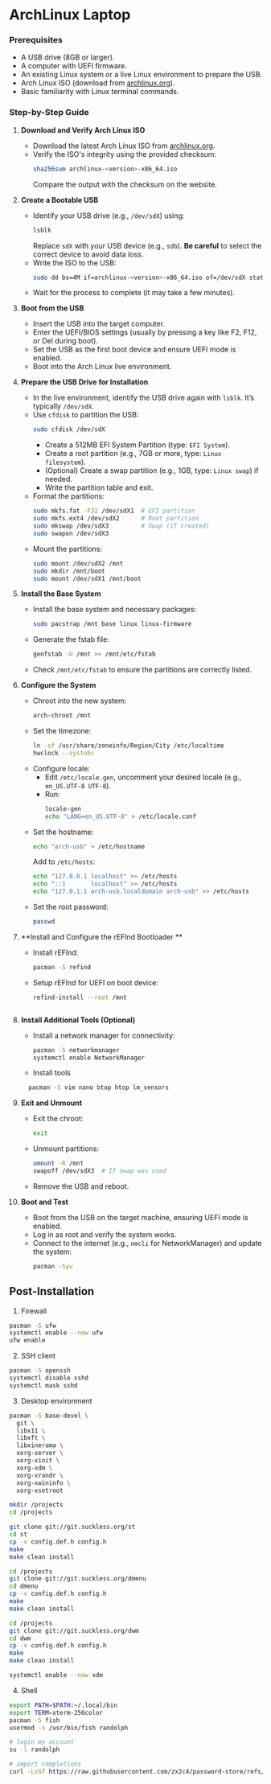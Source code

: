 # ArchLinux Laptop

### Prerequisites
- A USB drive (8GB or larger).
- A computer with UEFI firmware.
- An existing Linux system or a live Linux environment to prepare the USB.
- Arch Linux ISO (download from [archlinux.org](https://archlinux.org/download/)).
- Basic familiarity with Linux terminal commands.

### Step-by-Step Guide

1. **Download and Verify Arch Linux ISO**
   - Download the latest Arch Linux ISO from [archlinux.org](https://archlinux.org/download/).
   - Verify the ISO's integrity using the provided checksum:
     ```bash
     sha256sum archlinux-<version>-x86_64.iso
     ```
     Compare the output with the checksum on the website.

2. **Create a Bootable USB**
   - Identify your USB drive (e.g., `/dev/sdX`) using:
     ```bash
     lsblk
     ```
     Replace `sdX` with your USB device (e.g., `sdb`). **Be careful** to select the correct device to avoid data loss.
   - Write the ISO to the USB:
     ```bash
     sudo dd bs=4M if=archlinux-<version>-x86_64.iso of=/dev/sdX status=progress oflag=sync
     ```
   - Wait for the process to complete (it may take a few minutes).

3. **Boot from the USB**
   - Insert the USB into the target computer.
   - Enter the UEFI/BIOS settings (usually by pressing a key like F2, F12, or Del during boot).
   - Set the USB as the first boot device and ensure UEFI mode is enabled.
   - Boot into the Arch Linux live environment.

4. **Prepare the USB Drive for Installation**
   - In the live environment, identify the USB drive again with `lsblk`. It’s typically `/dev/sdX`.
   - Use `cfdisk` to partition the USB:
     ```bash
     sudo cfdisk /dev/sdX
     ```
     - Create a 512MB EFI System Partition (type: `EFI System`).
     - Create a root partition (e.g., 7GB or more, type: `Linux filesystem`).
     - (Optional) Create a swap partition (e.g., 1GB, type: `Linux swap`) if needed.
     - Write the partition table and exit.
   - Format the partitions:
     ```bash
     sudo mkfs.fat -F32 /dev/sdX1  # EFI partition
     sudo mkfs.ext4 /dev/sdX2      # Root partition
     sudo mkswap /dev/sdX3         # Swap (if created)
     sudo swapon /dev/sdX3
     ```
   - Mount the partitions:
     ```bash
     sudo mount /dev/sdX2 /mnt
     sudo mkdir /mnt/boot
     sudo mount /dev/sdX1 /mnt/boot
     ```

5. **Install the Base System**
   - Install the base system and necessary packages:
     ```bash
     sudo pacstrap /mnt base linux linux-firmware
     ```
   - Generate the fstab file:
     ```bash
     genfstab -U /mnt >> /mnt/etc/fstab
     ```
   - Check `/mnt/etc/fstab` to ensure the partitions are correctly listed.

6. **Configure the System**
   - Chroot into the new system:
     ```bash
     arch-chroot /mnt
     ```
   - Set the timezone:
     ```bash
     ln -sf /usr/share/zoneinfo/Region/City /etc/localtime
     hwclock --systohc
     ```
   - Configure locale:
     - Edit `/etc/locale.gen`, uncomment your desired locale (e.g., `en_US.UTF-8 UTF-8`).
     - Run:
       ```bash
       locale-gen
       echo "LANG=en_US.UTF-8" > /etc/locale.conf
       ```
   - Set the hostname:
     ```bash
     echo "arch-usb" > /etc/hostname
     ```
     Add to `/etc/hosts`:
     ```bash
     echo "127.0.0.1 localhost" >> /etc/hosts
     echo "::1       localhost" >> /etc/hosts
     echo "127.0.1.1 arch-usb.localdomain arch-usb" >> /etc/hosts
     ```
   - Set the root password:
     ```bash
     passwd
     ```

7. **Install and Configure the rEFInd Bootloader **
   - Install rEFInd:
     ```bash
     pacman -S refind
     ```
   - Setup rEFInd for UEFI on boot device:
     ```bash
     refind-install --root /mnt
     ```
     ```

8. **Install Additional Tools (Optional)**
   - Install a network manager for connectivity:
     ```bash
     pacman -S networkmanager
     systemctl enable NetworkManager
     ```
   - Install tools
   ```sh
     pacman -S vim nano btop htop lm_sensors
   ```

9. **Exit and Unmount**
   - Exit the chroot:
     ```bash
     exit
     ```
   - Unmount partitions:
     ```bash
     umount -R /mnt
     swapoff /dev/sdX3  # If swap was used
     ```
   - Remove the USB and reboot.

10. **Boot and Test**
    - Boot from the USB on the target machine, ensuring UEFI mode is enabled.
    - Log in as root and verify the system works.
    - Connect to the internet (e.g., `nmcli` for NetworkManager) and update the system:
      ```bash
      pacman -Syu
      ```

## Post-Installation

1. Firewall
```bash
pacman -S ufw
systemctl enable --now ufw
ufw enable
```

2. SSH client
```bash
pacman -S openssh
systemctl disable sshd
systemctl mask sshd
```

3. Desktop environment
```bash
pacman -S base-devel \
  git \
  libx11 \
  libxft \
  libxinerama \
  xorg-server \
  xorg-xinit \
  xorg-xdm \
  xorg-xrandr \
  xorg-xwininfo \
  xorg-xsetroot

mkdir /projects
cd /projects

git clone git://git.suckless.org/st
cd st
cp -v config.def.h config.h
make
make clean install

cd /projects
git clone git://git.suckless.org/dmenu
cd dmenu
cp -v config.def.h config.h
make
make clean install

cd /projects
git clone git://git.suckless.org/dwm
cd dwm
cp -v config.def.h config.h
make
make clean install

systemctl enable --now xdm
```

4. Shell
```bash
export PATH=$PATH:~/.local/bin
export TERM=xterm-256color
pacman -S fish
usermod -s /usr/bin/fish randolph

# login my account
su -l randolph

# import completions
curl -LsSf https://raw.githubusercontent.com/zx2c4/password-store/refs/heads/master/src/completion/pass.fish-completion > ~/.config/fish/completions/pass.fish-completion
```

